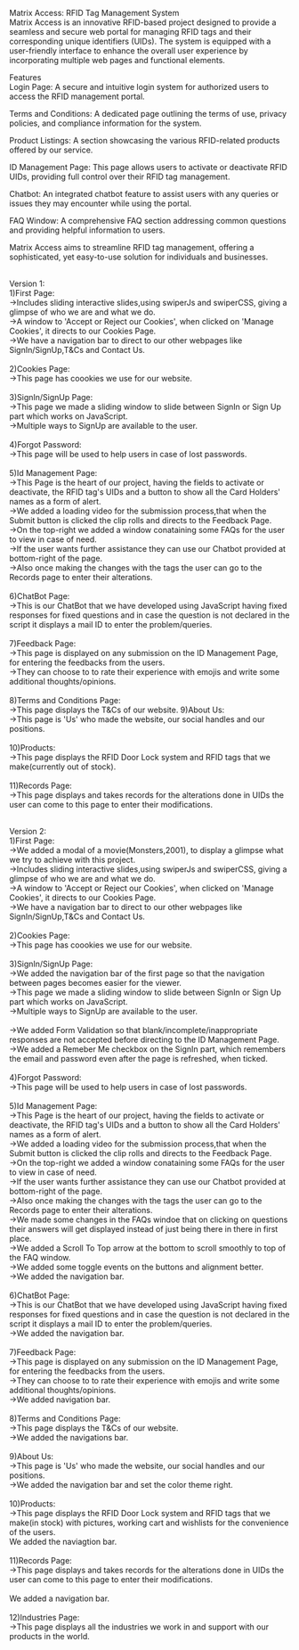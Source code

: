 Matrix Access: RFID Tag Management System <br>
Matrix Access is an innovative RFID-based project designed to provide a seamless and secure web portal for managing RFID tags and their corresponding unique identifiers (UIDs). The system is equipped with a user-friendly interface to enhance the overall user experience by incorporating multiple web pages and functional elements. <br>

Features <br>
Login Page: A secure and intuitive login system for authorized users to access the RFID management portal. <br>

Terms and Conditions: A dedicated page outlining the terms of use, privacy policies, and compliance information for the system. <br>

Product Listings: A section showcasing the various RFID-related products offered by our service. <br>

ID Management Page: This page allows users to activate or deactivate RFID UIDs, providing full control over their RFID tag management. <br>

Chatbot: An integrated chatbot feature to assist users with any queries or issues they may encounter while using the portal. <br>

FAQ Window: A comprehensive FAQ section addressing common questions and providing helpful information to users. <br>

Matrix Access aims to streamline RFID tag management, offering a sophisticated, yet easy-to-use solution for individuals and businesses. <br><br>

Version 1:<br>
1)First Page:<br>
->Includes sliding interactive slides,using swiperJs and swiperCSS, giving a glimpse of who we are and what we do.<br>
->A window to 'Accept or Reject our Cookies', when clicked on 'Manage Cookies', it directs to our Cookies Page.<br>
->We have a navigation bar to direct to our other webpages like SignIn/SignUp,T&Cs and Contact Us.<br><br>
2)Cookies Page:<br>
->This page has coookies we use for our website.<br><br>
3)SignIn/SignUp Page:<br>
->This page we made a sliding window to slide between SignIn or Sign Up part which works on JavaScript.<br>
->Multiple ways to SignUp are available to the user.<br><br>
4)Forgot Password:<br>
->This page will be used to help users in case of lost passwords.<br><br>
5)Id Management Page:<br>
->This Page is the heart of our project, having the fields to activate or deactivate, the RFID tag's UIDs and a button to show all the Card Holders' names as a form of alert.<br>
->We added a loading video for the submission process,that when the Submit button is clicked the clip rolls and directs to the Feedback Page.<br>
->On the top-right we added a window conataining some FAQs for the user to view in case of need.<br>
->If the user wants further assistance they can use our Chatbot provided at bottom-right of the page.<br>
->Also once making the changes with the tags the user can go to the Records page to enter their alterations.<br><br>
6)ChatBot Page:<br>
->This is our ChatBot that we have developed using JavaScript having fixed responses for fixed questions and in case the question is not declared in the script it displays a mail ID to enter the problem/queries. <br><br>
7)Feedback Page:<br>
->This page is displayed on any submission on the ID Management Page, for entering the feedbacks from the users.<br>
->They can choose to to rate their experience with emojis and write some additional thoughts/opinions.<br><br>
8)Terms and Conditions Page:<br>
->This page displays the T&Cs of our website.
9)About Us:<br>
->This page is 'Us' who made the website, our social handles and our positions.<br><br>
10)Products:<br>
->This page displays the RFID Door Lock system and RFID tags that we make(currently out of stock).<br><br>
11)Records Page:<br>
->This page displays and takes records for the alterations done in UIDs the user can come to this page to enter their modifications.<br><br>

Version 2:<br>
1)First Page:<br>
->We added a modal of a movie(Monsters,2001), to display a glimpse what we try to achieve with this project.<br>
->Includes sliding interactive slides,using swiperJs and swiperCSS, giving a glimpse of who we are and what we do.<br>
->A window to 'Accept or Reject our Cookies', when clicked on 'Manage Cookies', it directs to our Cookies Page.<br>
->We have a navigation bar to direct to our other webpages like SignIn/SignUp,T&Cs and Contact Us.<br><br>
2)Cookies Page:<br>
->This page has coookies we use for our website.<br><br>
3)SignIn/SignUp Page:<br>
->We added the navigation bar of the first page so that the navigation between pages becomes easier for the viewer.<br>
->This page we made a sliding window to slide between SignIn or Sign Up part which works on JavaScript.<br>
->Multiple ways to SignUp are available to the user.<br><br>
->We added Form Validation so that blank/incomplete/inappropriate responses are not accepted before directing to the ID Management Page.<br>
->We added a Remeber Me checkbox on the SignIn part, which remembers the email and password even after the page is refreshed, when ticked.<br><br>
4)Forgot Password:<br>
->This page will be used to help users in case of lost passwords.<br><br>
5)Id Management Page:<br>
->This Page is the heart of our project, having the fields to activate or deactivate, the RFID tag's UIDs and a button to show all the Card Holders' names as a form of alert.<br>
->We added a loading video for the submission process,that when the Submit button is clicked the clip rolls and directs to the Feedback Page.<br>
->On the top-right we added a window conataining some FAQs for the user to view in case of need.<br>
->If the user wants further assistance they can use our Chatbot provided at bottom-right of the page.<br>
->Also once making the changes with the tags the user can go to the Records page to enter their alterations.<br>
->We made some changes in the FAQs windoe that on clicking on questions their answers will get displayed instead of just being there in there in first place.<br>
->We added a Scroll To Top arrow at the bottom to scroll smoothly to top of the FAQ window.<br>
->We added some toggle events on the buttons and alignment better.<br>
->We added the navigation bar.<br><br>
6)ChatBot Page:<br>
->This is our ChatBot that we have developed using JavaScript having fixed responses for fixed questions and in case the question is not declared in the script it displays a mail ID to enter the problem/queries. <br>
->We added the navigation bar.<br><br>
7)Feedback Page:<br>
->This page is displayed on any submission on the ID Management Page, for entering the feedbacks from the users.<br>
->They can choose to to rate their experience with emojis and write some additional thoughts/opinions.<br>
->We added navigation bar.<br><br>
8)Terms and Conditions Page:<br>
->This page displays the T&Cs of our website.<br>
->We added the navigations bar.<br><br>
9)About Us:<br>
->This page is 'Us' who made the website, our social handles and our positions.<br>
->We added the navigation bar and set the color theme right.<br><br>
10)Products:<br>
->This page displays the RFID Door Lock system and RFID tags that we make(in stock) with pictures, working cart and wishlists for the convenience of the users.<br>
We added the naviagtion bar.<br><br>
11)Records Page:<br>
->This page displays and takes records for the alterations done in UIDs the user can come to this page to enter their modifications.<br><br>
We added a navigation bar.<br><br>
12)Industries Page:<br>
->This page displays all the industries we work in and support with our products in the world.



